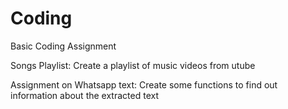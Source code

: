 # Coding
Basic Coding Assignment

Songs Playlist:
Create a playlist of music videos from utube

Assignment on Whatsapp text:
Create some functions to find out information about the extracted text
